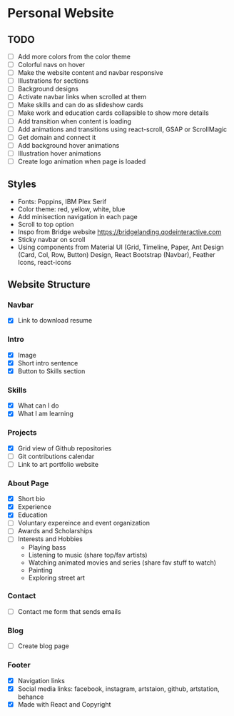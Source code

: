 # Personal Website

## TODO
- [ ] Add more colors from the color theme
- [ ] Colorful navs on hover
- [ ] Make the website content and navbar responsive
- [ ] Illustrations for sections
- [ ] Background designs
- [ ] Activate navbar links when scrolled at them
- [ ] Make skills and can do as slideshow cards
- [ ] Make work and education cards collapsible to show more details
- [ ] Add transition when content is loading
- [ ] Add animations and transitions using react-scroll, GSAP or ScrollMagic
- [ ] Get domain and connect it
- [ ] Add background hover animations
- [ ] Illustration hover animations
- [ ] Create logo animation when page is loaded 

## Styles
* Fonts: Poppins, IBM Plex Serif
* Color theme: red, yellow, white, blue
* Add minisection navigation in each page
* Scroll to top option
* Inspo from Bridge website https://bridgelanding.qodeinteractive.com
* Sticky navbar on scroll
* Using components from Material UI (Grid, Timeline, Paper, Ant Design (Card, Col, Row, Button) Design, React Bootstrap (Navbar), Feather Icons, react-icons

## Website Structure

### Navbar 
- [X] Link to download resume

### Intro 
* [X] Image
* [X] Short intro sentence
* [X] Button to Skills section

### Skills
* [X] What can I do
* [X] What I am learning
 
### Projects
- [X] Grid view of Github repositories
- [ ] Git contributions calendar
- [ ] Link to art portfolio website

### About Page
- [X] Short bio
- [X] Experience 
- [X] Education
- [ ] Voluntary expereince and event organization
- [ ] Awards and Scholarships
- [ ] Interests and Hobbies
    - Playing bass
    - Listening to music (share top/fav artists)
    - Watching animated movies and series (share fav stuff to watch)
    - Painting
    - Exploring street art

### Contact 
- [ ] Contact me form that sends emails


### Blog
- [ ] Create blog page

### Footer
- [X] Navigation links
- [X] Social media links: facebook, instagram, artstaion, github, artstation, behance
- [X] Made with React and Copyright